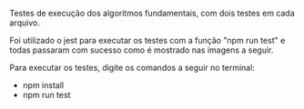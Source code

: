 Testes de execução dos algoritmos fundamentais, com dois testes em cada arquivo. 

Foi utilizado o jest para executar os testes com a função "npm run test" e todas passaram com sucesso como é mostrado nas imagens a seguir.

Para executar os testes, digite os comandos a seguir no terminal:
- npm install
- npm run test 